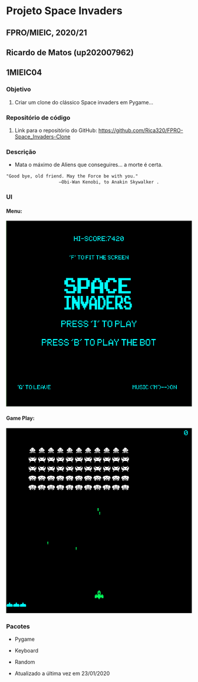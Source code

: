 # Projeto Space Invaders
## FPRO/MIEIC, 2020/21
## Ricardo de Matos (up202007962)
## 1MIEIC04

### Objetivo

1. Criar um clone do clássico Space invaders em Pygame...

### Repositório de código

1) Link para o repositório do GitHub: https://github.com/Rica320/FPRO-Space_Invaders-Clone

### Descrição

* Mata o máximo de Aliens que conseguires... a morte é certa.
>
    "Good bye, old friend. May the Force be with you."
                        ―Obi-Wan Kenobi, to Anakin Skywalker .


### UI
#### Menu:
![UI](https://github.com/Rica320/FPRO-Space_Invaders-Clone/blob/main/Images/UI1.PNG)
#### Game Play:
![UI](https://github.com/Rica320/FPRO-Space_Invaders-Clone/blob/main/Images/UI2.PNG)

### Pacotes

- Pygame
- Keyboard
- Random

- Atualizado a última vez em 23/01/2020

